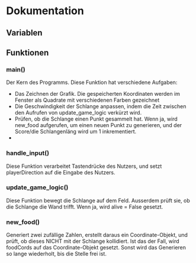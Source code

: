 # Dokumentation 
## Variablen

## Funktionen 
### main() 
Der Kern des Programms. Diese Funktion hat verschiedene Aufgaben:
 - Das Zeichnen der Grafik. Die gespeicherten Koordinaten werden im Fenster als Quadrate mit verschiedenen Farben gezeichnet
 - Die Geschwindigkeit der Schlange anpassen, indem die Zeit zwischen den Aufrufen von update_game_logic verkürzt wird.
 - Prüfen, ob die Schlange einen Punkt gesammelt hat. Wenn ja, wird new_food aufgerufen, um einen neuen Punkt zu generieren, und der Score/die Schlangenläng wird um 1 inkrementiert.
 - 
### handle_input()
Diese Funktion verarbeitet Tastendrücke des Nutzers, und setzt playerDirection auf die Eingabe des Nutzers.
### update_game_logic()
Diese Funktion bewegt die Schlange auf dem Feld.
Ausserdem prüft sie, ob die Schlange die Wand trifft. Wenn ja, wird alive = False gesetzt.
### new_food()
Generiert zwei zufällige Zahlen, erstellt daraus ein Coordinate-Objekt, und prüft, ob dieses NICHT mit der Schlange kollidiert.
Ist das der Fall, wird foodCords auf das Coordinate-Objekt gesetzt.
Sonst wird das Generieren so lange wiederholt, bis die Stelle frei ist.
